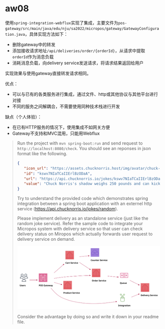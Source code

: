# aw08

使用`spring-integration-webflux`实现了集成，主要文件为`pos-gateway/src/main/java/edu/nju/sa2022/micropos/gateway/GatewayConfiguration.java`，具体实现方法如下：

- 删除gateway中的转发
- 添加接收请求地址`/api/deliveries/order/{orderId}`，从请求中提取`orderId`作为消息负载
- 消耗消息负载，向delivery service发送请求，将请求结果返回给用户

实现效果与使用gateway直接转发请求相同。

优点：

- 可以与已有的各类服务进行集成，通过文件、http或其他协议与其他平台进行对接
- 不同的服务之间解耦合，不需要使用同种技术栈进行开发

缺点（个人体验）：

- 在已有HTTP服务的情况下，使用集成不如网关方便
- Gateway不支持和MVC混用，只能用Webflux

> Run the project with `mvn spring-boot:run` and send request to `http://localhost:8080/check`. You should see an reponses in json format like the following.
>
>```json
>{
>    "icon_url": "https://assets.chucknorris.host/img/avatar/chuck-norris.png",
>    "id": "kswv7NIaTCaIIErlBzODaA",
>    "url": "https://api.chucknorris.io/jokes/kswv7NIaTCaIIErlBzODaA",
>    "value": "Chuck Norris's shadow weighs 250 pounds and can kick your ass ."
>}
>```
>
>Try to understand the provided code which demonstrates spring integration between a spring boot application with an externel http service (https://api.chucknorris.io/jokes/random).
>
>Please implement delivery as an standalone service (just like the random joke service). Refer the sample code to integrate your Micropos system with delivery service so that user can check delivery status on Miropos which actually forwards user request to delivery service on demand.
>
>![](Micropos.svg)
>
>Consider the advantage by doing so and write it down in your readme file.